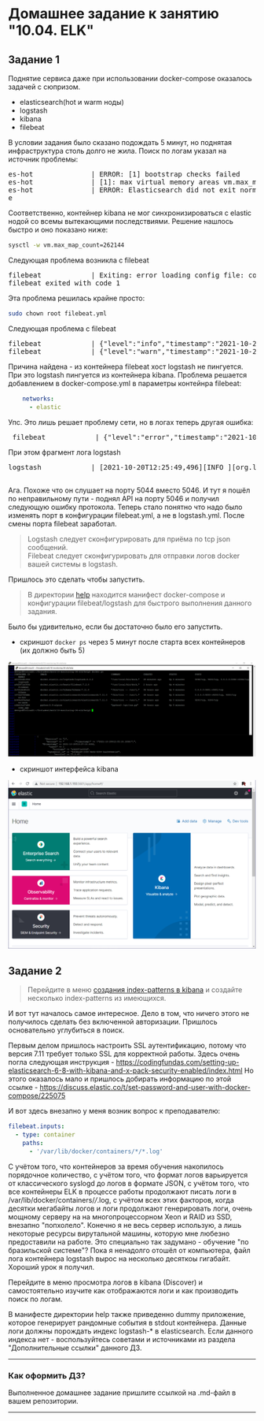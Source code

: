 # Домашнее задание к занятию "10.04. ELK"

<!--
## Дополнительные ссылки

При выполнении задания пользуйтесь вспомогательными ресурсами:

- [поднимаем elk в докер](https://www.elastic.co/guide/en/elastic-stack-get-started/current/get-started-docker.html)
- [поднимаем elk в докер с filebeat и докер логами](https://www.sarulabs.com/post/5/2019-08-12/sending-docker-logs-to-elasticsearch-and-kibana-with-filebeat.html)
- [конфигурируем logstash](https://www.elastic.co/guide/en/logstash/current/configuration.html)
- [плагины filter для logstash](https://www.elastic.co/guide/en/logstash/current/filter-plugins.html)
- [конфигурируем filebeat](https://www.elastic.co/guide/en/beats/libbeat/5.3/config-file-format.html)
- [привязываем индексы из elastic в kibana](https://www.elastic.co/guide/en/kibana/current/index-patterns.html)
- [как просматривать логи в kibana](https://www.elastic.co/guide/en/kibana/current/discover.html)
- [решение ошибки increase vm.max_map_count elasticsearch](https://stackoverflow.com/questions/42889241/how-to-increase-vm-max-map-count)

В процессе выполнения задания могут возникнуть также не указанные тут проблемы в зависимости от системы.

Используйте output stdout filebeat/kibana и api elasticsearch для изучения корня проблемы и ее устранения.

## Задание повышенной сложности

Не используйте директорию [help](./help) при выполнении домашнего задания.

-->

## Задание 1

Поднятие сервиса даже при использовании docker-compose оказалось задачей с сюпризом.
- elasticsearch(hot и warm ноды)
- logstash
- kibana
- filebeat

В условии задания было сказано подождать 5 минут, но поднятая инфраструктура столь долго не жила.
Поиск по логам указал на источник проблемы:
<pre>
es-hot              | ERROR: [1] bootstrap checks failed
es-hot              | [1]: max virtual memory areas vm.max_map_count [65530] is too low, increase to at least [262144]
es-hot              | ERROR: Elasticsearch did not exit normally - check the logs at /usr/share/elasticsearch/logs/es-docker-cluster.log
e</pre>

Соответственно, контейнер kibana не мог синхронизироваться с elastic нодой со всемы вытекающими последствиями. Решение нашлось быстро и оно показано ниже:

```bash
sysctl -w vm.max_map_count=262144
```

Следующая проблема возникла с filebeat
<pre>
filebeat            | Exiting: error loading config file: config file ("filebeat.yml") must be owned by the user identifier (uid=0) or root
filebeat exited with code 1
</pre>

Эта проблема решилась крайне просто:
```bash
sudo chown root filebeat.yml
```

Следующая проблема с filebeat
<pre>
filebeat            | {"level":"info","timestamp":"2021-10-20T11:32:58.284Z","caller":"pipeline/output.go:93","message":"Attempting to reconnect to backoff(async(tcp://logstash:5046)) with 11 reconnect attempt(s)"}
filebeat            | {"level":"warn","timestamp":"2021-10-20T11:33:00.900Z","caller":"transport/tcp.go:53","message":"DNS lookup failure \"logstash\": lookup logstash on 127.0.0.11:53: no such host"}
</pre>

Причина найдена - из контейнера filebeat хост logstash не пингуется. При это logstash пингуется из контейнера kibana. Проблема решается добавлением в docker-compose.yml в параметры контейнра filebeat: 
```yaml
    networks:
      - elastic
 ```
 Упс. Это лишь решает проблему сети, но в логах теперь другая ошибка:
 <pre>
 filebeat            | {"level":"error","timestamp":"2021-10-20T12:05:43.868Z","caller":"pipeline/output.go:100","message":"Failed to connect to backoff(async(tcp://logstash:5046)): dial tcp 172.19.0.4:5046: connect: connection refused"}
</pre>
 
 При этом фрагмент лога logstash
 <pre>
logstash            | [2021-10-20T12:25:49,496][INFO ][org.logstash.beats.Server] Starting server on port: 5044
 </pre>

Ага. Похоже что он слушает на порту 5044 вместо 5046.
И тут я пошёл по неправильному пути - поднял API на порту 5046 и получил следующую ошибку протокола. Теперь стало понятно что надо было изменять порт в конфигурации filebeat.yml, а не в logstash.yml. После смены порта filebeat заработал.

> Logstash следует сконфигурировать для приёма по tcp json сообщений.  
> Filebeat следует сконфигурировать для отправки логов docker вашей системы в logstash.  

Пришлось это сделать чтобы запустить.

> В директории [help](./help) находится манифест docker-compose и конфигурации filebeat/logstash для быстрого 
выполнения данного задания.

Было бы удивительно, если бы достаточно было его запустить. 

- скриншот `docker ps` через 5 минут после старта всех контейнеров (их должно быть 5)

![docker ps](./ELK-docker.png)

- скриншот интерфейса kibana

![Kibana screenshot](./Kibana.png)


## Задание 2

>Перейдите в меню [создания index-patterns  в kibana](http://localhost:5601/app/management/kibana/indexPatterns/create)
и создайте несколько index-patterns из имеющихся.

И вот тут началось самое интересное. Дело в том, что ничего этого не получилось сделать без включенной авторизации. Пришлось основательно углубиться в поиск.

Первым делом пришлось настроить SSL аутентификацию, потому что версия 7.11 требует только SSL для корректной работы. Здесь очень погла следующая инструкция - https://codingfundas.com/setting-up-elasticsearch-6-8-with-kibana-and-x-pack-security-enabled/index.html Но этого оказалось мало и пришлось добирать информацию по этой ссылке - https://discuss.elastic.co/t/set-password-and-user-with-docker-compose/225075 

И вот здесь внезапно у меня возник вопрос к преподавателю:

```yaml
filebeat.inputs:
  - type: container
    paths:
      - '/var/lib/docker/containers/*/*.log'
```
С учётом того, что контейнеров за время обучения накопилось порядочное количество, с учётом того, что формат логов варьируется от классического syslogd до логов в формате JSON, с учётом того, что все контейнеры ELK в процессе работы продолжают писать логи в /var/lib/docker/containers/*/*.log, с учётом всех этих факторов, когда десятки мегабайты логов и логи продолжают генерировать логи, очень мощному серверу на на многопроцессорном Xeon и RAID из SSD,  внезапно "попхолело". Конечно я не весь сервер использую, а лишь некоторые ресурсы вирутальной машины, которую мне любезно предоставили на работе. Это специально так задумано - обучение "по бразильской системе"? Пока я ненадолго отошёл от компьютера, файл лога контейнера logstash вырос на несколько десяткоы гигабайт. Хороший урок я получил.



Перейдите в меню просмотра логов в kibana (Discover) и самостоятельно изучите как отображаются логи и как производить 
поиск по логам.

В манифесте директории help также приведенно dummy приложение, которое генерирует рандомные события в stdout контейнера.
Данные логи должны порождать индекс logstash-* в elasticsearch. Если данного индекса нет - воспользуйтесь советами 
и источниками из раздела "Дополнительные ссылки" данного ДЗ.
 
---

### Как оформить ДЗ?

Выполненное домашнее задание пришлите ссылкой на .md-файл в вашем репозитории.

---

 
